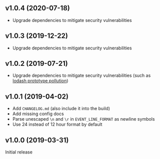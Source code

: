 ## v1.0.4 (2020-07-18)

- Upgrade dependencies to mitigate security vulnerabilities

## v1.0.3 (2019-12-22)

- Upgrade dependencies to mitigate security vulnerabilities

## v1.0.2 (2019-07-21)

- Upgrade dependencies to mitigate security vulnerabilities (such as [lodash prototype pollution](https://snyk.io/vuln/SNYK-JS-LODASH-450202))

## v1.0.1 (2019-04-02)

- Add `CHANGELOG.md` (also include it into the build)
- Add missing config docs
- Parse unescaped `\n` and `\r` in `EVENT_LINE_FORMAT` as newline symbols
- Use 24 instead of 12 hour format by default

## v1.0.0 (2019-03-31)

Initial release
